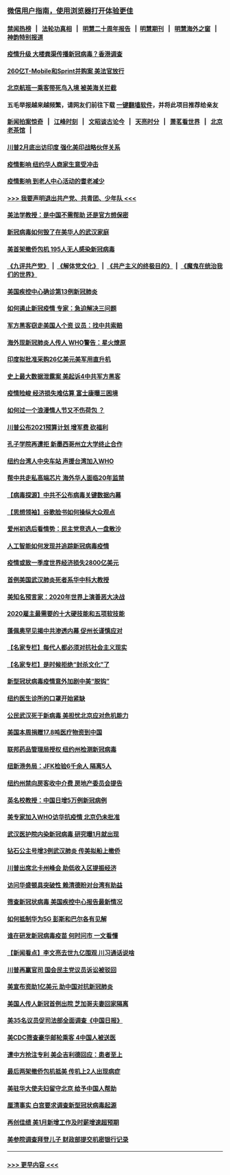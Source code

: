 ### [微信用户指南，使用浏览器打开体验更佳](https://github.com/gfw-breaker/banned-news1/blob/master/indexes/wechat-guide.md?t=0)
#### [禁闻热榜](热点新闻.md?t=0)  &nbsp;&nbsp;|&nbsp;&nbsp; [法轮功真相](https://github.com/gfw-breaker/truth/blob/master/README.md?t=0) &nbsp;&nbsp;|&nbsp;&nbsp; [明慧二十周年报告](https://github.com/gfw-breaker/mh-reports/blob/master/README.md?t=0) &nbsp;&nbsp;|&nbsp;&nbsp;[明慧期刊](https://github.com/gfw-breaker/mh-qikan) &nbsp;&nbsp;|&nbsp;&nbsp; [明慧海外之窗](https://github.com/gfw-breaker/mh-news/blob/master/README.md?t=0) &nbsp;&nbsp;|&nbsp;&nbsp; [神韵特别报道](https://github.com/gfw-breaker/mh-news/blob/master/shenyun.md?t=0)
#### [疫情升级 大楼粪渠传播新冠病毒？香港调查](../pages/nsc412/n11861556.md?t=02120202) 
#### [260亿T-Mobile和Sprint并购案 美法官放行](../pages/nsc412/n11861511.md?t=02120202) 
#### [北京航班一乘客带死鸟入境 被美海关拦截](../pages/nsc412/n11861317.md?t=02120202) 
#### 五毛举报越来越频繁，请网友们前往下载 [一键翻墙软件](https://github.com/gfw-breaker/ssr-accounts)，并将此项目推荐给亲友
#### [新闻拍案惊奇](https://github.com/gfw-breaker/banned-news1/blob/master/pages/link4.md) &nbsp;&nbsp;|&nbsp;&nbsp; [江峰时刻](https://github.com/gfw-breaker/banned-news1/blob/master/pages/link4.md) &nbsp;&nbsp;|&nbsp;&nbsp; [文昭谈古论今](https://github.com/gfw-breaker/banned-news1/blob/master/pages/link4.md) &nbsp;&nbsp;|&nbsp;&nbsp; [天亮时分](https://github.com/gfw-breaker/banned-news1/blob/master/pages/link4.md) &nbsp;&nbsp;|&nbsp;&nbsp; [萧茗看世界](https://github.com/gfw-breaker/banned-news1/blob/master/pages/link4.md) &nbsp;&nbsp;|&nbsp;&nbsp; [北京老茶馆](https://github.com/gfw-breaker/banned-news1/blob/master/pages/link4.md) &nbsp;&nbsp;|&nbsp;&nbsp; 
#### [川普2月底出访印度 强化美印战略伙伴关系](../pages/nsc412/n11860557.md?t=02120202) 
#### [疫情影响  纽约华人商家生意受冲击](../pages/nsc412/n11860284.md?t=02120202) 
#### [疫情影响  到老人中心活动的耆老减少](../pages/nsc412/n11860199.md?t=02120202) 
#### [>>> 我要声明退出共产党、共青团、少年队 <<<](https://github.com/begood0513/goodnews/blob/master/quit/letter.md) 
#### [美法学教授：是中国不需帮助 还是官方想保密](../pages/nsc412/n11859492.md?t=02120202) 
#### [新冠病毒如何毁了在美华人的武汉家庭](../pages/nsc412/n11859524.md?t=02120202) 
#### [美首架撤侨包机 195人无人感染新冠病毒](../pages/nsc412/n11859908.md?t=02120202) 
#### [《九评共产党》](https://github.com/begood0513/9ping.md/blob/master/README.md) &nbsp;|&nbsp; [《解体党文化》](../../../../jtdwh.md/blob/master/README.md)  &nbsp;|&nbsp; [《共产主义的终极目的》](../../../../gczydzjmd.md/blob/master/README.md) &nbsp;|&nbsp; [《魔鬼在统治我们的世界》](../../../../mgztzwmdsj.md/blob/master/README.md) 
#### [美国疾控中心确诊第13例新冠肺炎](../pages/nsc412/n11859966.md?t=02120202) 
#### [如何遏止新冠疫情 专家：急迫解决三问题](../pages/nsc412/n11859685.md?t=02120202) 
#### [军方黑客窃走美国人个资 议员：找中共索赔](../pages/nsc412/n11859371.md?t=02120202) 
#### [海外现新冠肺炎人传人 WHO警告：星火燎原](../pages/nsc412/n11859252.md?t=02120202) 
#### [印度拟批准采购26亿美元美军用直升机](../pages/nsc412/n11859143.md?t=02120202) 
#### [史上最大数据泄露案 美起诉4中共军方黑客](../pages/nsc412/n11859115.md?t=02120202) 
#### [疫情险峻 经济损失难估算 富士康曝三困境](../pages/nsc412/n11859120.md?t=02120202) 
#### [如何过一个浪漫情人节又不伤荷包 ？](../pages/nsc412/n11858969.md?t=02120202) 
#### [川普公布2021预算计划 增军费 砍福利](../pages/nsc412/n11859012.md?t=02120202) 
#### [孔子学院再遭拒 新墨西哥州立大学终止合作](../pages/nsc412/n11858661.md?t=02120202) 
#### [纽约台湾人中央车站  声援台湾加入WHO](../pages/nsc412/n11857757.md?t=02120202) 
#### [帮中共走私高端芯片 海外华人面临20年监禁](../pages/nsc412/n11855016.md?t=02120202) 
#### [【病毒探源】中共不公布病毒关键数据内幕](../pages/nsc412/n11856584.md?t=02120202) 
#### [【思想领袖】谷歌脸书如何操纵大众观点](../pages/nsc412/n11680874.md?t=02120202) 
#### [爱州初选后看情势：民主党竞选人一盘散沙](../pages/nsc412/n11856557.md?t=02120202) 
#### [人工智能如何发现并追踪新冠病毒疫情](../pages/nsc412/n11856398.md?t=02120202) 
#### [疫情或致一季度世界经济损失2800亿美元](../pages/nsc412/n11855639.md?t=02120202) 
#### [首例美国武汉肺炎死者系华中科大教授](../pages/nsc412/n11855500.md?t=02120202) 
#### [美知名预言家：2020年世界上演善恶大决战](../pages/nsc412/n11855418.md?t=02120202) 
#### [2020雇主最需要的十大硬技能和五项软技能](../pages/nsc412/n11850953.md?t=02120202) 
#### [蓬佩奥罕见揭中共渗透内幕 促州长谨慎应对](../pages/nsc412/n11854685.md?t=02120202) 
#### [【名家专栏】每代人都必须对抗社会主义现实](../pages/nsc412/n11831412.md?t=02120202) 
#### [【名家专栏】是时候拒绝“封杀文化”了](../pages/nsc412/n11814093.md?t=02120202) 
#### [新型冠状病毒疫情意外加剧中美“脱钩”](../pages/nsc412/n11854475.md?t=02120202) 
#### [纽约医生诊所的口罩开始紧缺](../pages/nsc412/n11853364.md?t=02120202) 
#### [公民武汉死于新病毒 美担忧北京应对危机能力](../pages/nsc412/n11854331.md?t=02120202) 
#### [美国本周捐赠17.8吨医疗物资到中国](../pages/nsc412/n11854269.md?t=02120202) 
#### [联邦药品管理局授权  纽约州检测新冠病毒](../pages/nsc412/n11853371.md?t=02120202) 
#### [纽新港务局：JFK检验6千余人  隔离5人](../pages/nsc412/n11853366.md?t=02120202) 
#### [纽约州禁向房客收中介费  房地产委员会提告](../pages/nsc412/n11853360.md?t=02120202) 
#### [英名校教授：中国日增5万例新冠病例](../pages/nsc412/n11854174.md?t=02120202) 
#### [美专家加入WHO访华抗疫情 北京仍未批准](../pages/nsc412/n11854043.md?t=02120202) 
#### [武汉医护院内染新冠病毒 研究曝1月就出现](../pages/nsc412/n11852928.md?t=02120202) 
#### [钻石公主号增3例武汉肺炎 传美拟船上撤侨](../pages/nsc412/n11853240.md?t=02120202) 
#### [川普出席北卡州峰会 助低收入区提振经济](../pages/nsc412/n11853232.md?t=02120202) 
#### [访问华盛顿具突破性 赖清德盼对台湾有助益](../pages/nsc412/n11853129.md?t=02120202) 
#### [筛查新冠状病毒 美国疾控中心报告最新情况](../pages/nsc412/n11853070.md?t=02120202) 
#### [如何抵制华为5G 彭斯和巴尔各有见解](../pages/nsc412/n11852535.md?t=02120202) 
#### [谁在研发新冠病毒疫苗 何时问市 一文看懂](../pages/nsc412/n11852840.md?t=02120202) 
#### [【新闻看点】李文亮去世九亿围观 川习通话说啥](../pages/nsc412/n11852360.md?t=02120202) 
#### [川普再赢官司 国会民主党议员诉讼被驳回](../pages/nsc412/n11852287.md?t=02120202) 
#### [美宣布资助1亿美元 助中国对抗新冠肺炎](../pages/nsc412/n11852531.md?t=02120202) 
#### [美国人传人新冠首例出院 芝加哥夫妻回家隔离](../pages/nsc412/n11852452.md?t=02120202) 
#### [美35名议员促司法部全面调查《中国日报》](../pages/nsc412/n11852435.md?t=02120202) 
#### [美CDC筛查豪华邮轮乘客 4中国人被送医](../pages/nsc412/n11852085.md?t=02120202) 
#### [遭中方抢注专利 美企吉利德回应：患者至上](../pages/nsc412/n11852037.md?t=02120202) 
#### [最后两架撤侨包机抵美 传机上2人出现病症](../pages/nsc412/n11852173.md?t=02120202) 
#### [美驻华大使夫妇留守北京 给予中国人帮助](../pages/nsc412/n11852165.md?t=02120202) 
#### [厘清事实 白宫要求调查新型冠状病毒起源](../pages/nsc412/n11852106.md?t=02120202) 
#### [再创佳绩 美1月新增工作及时薪增速超预期](../pages/nsc412/n11852174.md?t=02120202) 
#### [美参院调查拜登儿子 财政部提交机密银行记录](../pages/nsc412/n11851808.md?t=02120202) 

----
#### [ >>> 更早内容 <<< ](../indexes/nsc412-earlier.md)
